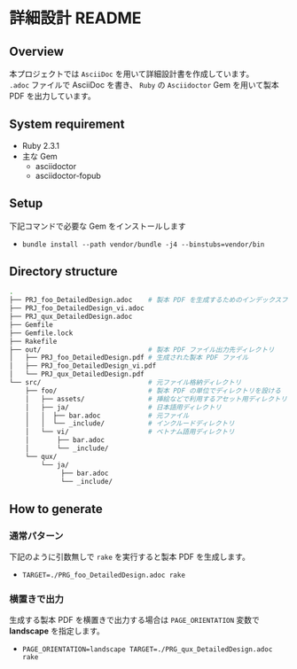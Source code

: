 # 詳細設計 README

## Overview
本プロジェクトでは `AsciiDoc` を用いて詳細設計書を作成しています。  
`.adoc` ファイルで AsciiDoc を書き、 `Ruby` の `Asciidoctor` Gem を用いて製本 PDF を出力しています。

## System requirement
* Ruby 2.3.1
* 主な Gem
    * asciidoctor
    * asciidoctor-fopub


## Setup
下記コマンドで必要な Gem をインストールします

* `bundle install --path vendor/bundle -j4 --binstubs=vendor/bin`


## Directory structure

~~~~bash
.
├── PRJ_foo_DetailedDesign.adoc    # 製本 PDF を生成するためのインデックスファイル
├── PRJ_foo_DetailedDesign_vi.adoc
├── PRJ_qux_DetailedDesign.adoc
├── Gemfile
├── Gemfile.lock
├── Rakefile
├── out/                           # 製本 PDF ファイル出力先ディレクトリ
│   ├── PRJ_foo_DetailedDesign.pdf # 生成された製本 PDF ファイル
│   ├── PRJ_foo_DetailedDesign_vi.pdf
│   └── PRJ_qux_DetailedDesign.pdf
└── src/                           # 元ファイル格納ディレクトリ
    ├── foo/                       # 製本 PDF の単位でディレクトリを設ける
    │   ├── assets/                # 挿絵などで利用するアセット用ディレクトリ
    │   ├── ja/                    # 日本語用ディレクトリ
    │   │  ├── bar.adoc            # 元ファイル
    │   │  └── _include/           # インクルードディレクトリ
    │   └── vi/                    # ベトナム語用ディレクトリ
    │       ├── bar.adoc
    │       └── _include/
    └── qux/
        └── ja/
             ├── bar.adoc
             └── _include/
~~~~

## How to generate

### 通常パターン
下記のように引数無しで `rake` を実行すると製本 PDF を生成します。

* `TARGET=./PRG_foo_DetailedDesign.adoc rake`

### 横置きで出力
生成する製本 PDF を横置きで出力する場合は `PAGE_ORIENTATION` 変数で **landscape** を指定します。

* `PAGE_ORIENTATION=landscape TARGET=./PRG_qux_DetailedDesign.adoc rake`


